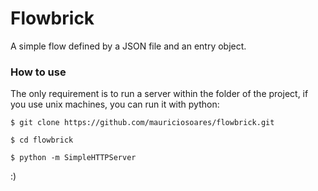 # Flowbrick

A simple flow defined by a JSON file and an entry object.

### How to use

The only requirement is to run a server within the folder of the project, if you use unix machines, you can run it with python:

```
$ git clone https://github.com/mauriciosoares/flowbrick.git

$ cd flowbrick

$ python -m SimpleHTTPServer
```

:)
